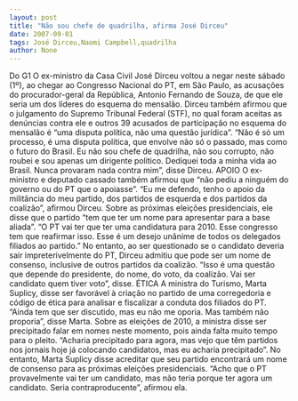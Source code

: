 ```yaml
---
layout: post
title: "Não sou chefe de quadrilha, afirma José Dirceu"
date: 2007-09-01
tags: José Dirceu,Naomi Campbell,quadrilha
author: None
---
```

Do G1
O ex-ministro da Casa Civil Jos&eacute; Dirceu voltou a negar neste s&aacute;bado (1&ordm;), ao chegar ao Congresso Nacional do PT, em S&atilde;o Paulo, as acusa&ccedil;&otilde;es do procurador-geral da Rep&uacute;blica, Antonio Fernando de Souza, de que ele seria um dos l&iacute;deres do esquema do mensal&atilde;o. 
Dirceu tamb&eacute;m afirmou que o julgamento do Supremo Tribunal Federal (STF), no qual foram aceitas as den&uacute;ncias contra ele e outros 39 acusados de participa&ccedil;&atilde;o no esquema do mensal&atilde;o &eacute; &ldquo;uma disputa pol&iacute;tica, n&atilde;o uma quest&atilde;o jur&iacute;dica&rdquo;. 
&ldquo;N&atilde;o &eacute; s&oacute; um processo, &eacute; uma disputa pol&iacute;tica, que envolve n&atilde;o s&oacute; o passado, mas como o futuro do Brasil. Eu n&atilde;o sou chefe de quadrilha, n&atilde;o sou corrupto, n&atilde;o roubei e sou apenas um dirigente pol&iacute;tico. Dediquei toda a minha vida ao Brasil. Nunca provaram nada contra mim&rdquo;, disse Dirceu. 
APOIO
O ex-ministro e deputado cassado tamb&eacute;m afirmou que &ldquo;n&atilde;o pediu a ningu&eacute;m do governo ou do PT que o apoiasse&rdquo;. &ldquo;Eu me defendo, tenho o apoio da milit&acirc;ncia do meu partido, dos partidos de esquerda e dos partidos da coaliz&atilde;o&rdquo;, afirmou Dirceu. 
Sobre as pr&oacute;ximas elei&ccedil;&otilde;es presidenciais, ele disse que o partido &ldquo;tem que ter um nome para apresentar para a base aliada&rdquo;. &ldquo;O PT vai ter que ter uma candidatura para 2010. Esse congresso tem que reafirmar isso. Esse &eacute; um desejo un&acirc;nime de todos os delegados filiados ao partido.&rdquo; 
No entanto, ao ser questionado se o candidato deveria sair impreterivelmente do PT, Dirceu admitiu que pode ser um nome de consenso, inclusive de outros partidos da coaliz&atilde;o. &ldquo;Isso &eacute; uma quest&atilde;o que depende do presidente, do nome, do voto, da coaliz&atilde;o. Vai ser candidato quem tiver voto&rdquo;, disse. 
&Eacute;TICA
A ministra do Turismo, Marta Suplicy, disse ser favor&aacute;vel &agrave; cria&ccedil;&atilde;o no partido de uma corregedoria e c&oacute;digo de &eacute;tica para analisar e fiscalizar a conduta dos filiados do PT. &ldquo;Ainda tem que ser discutido, mas eu n&atilde;o me oporia. Mas tamb&eacute;m n&atilde;o proporia&rdquo;, disse Marta. 
Sobre as elei&ccedil;&otilde;es de 2010, a ministra disse ser precipitado falar em nomes neste momento, pois ainda falta muito tempo para o pleito. &ldquo;Acharia precipitado para agora, mas vejo que t&ecirc;m partidos nos jornais hoje j&aacute; colocando candidatos, mas eu acharia precipitado&rdquo;. 
No entanto, Marta Suplicy disse acreditar que seu partido encontrar&aacute; um nome de consenso para as pr&oacute;ximas elei&ccedil;&otilde;es presidenciais. &ldquo;Acho que o PT provavelmente vai ter um candidato, mas n&atilde;o teria porque ter agora um candidato. Seria contraproducente&rdquo;, afirmou ela.  
